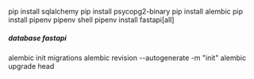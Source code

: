 pip install sqlalchemy
pip install psycopg2-binary
pip install alembic
pip install pipenv
pipenv shell
pipenv install fastapi[all]

##### database fastapi

alembic init migrations
alembic revision --autogenerate -m "init"
alembic upgrade head
